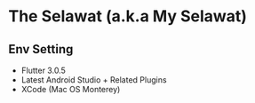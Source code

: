 # The Selawat (a.k.a My Selawat)

## Env Setting

- Flutter 3.0.5
- Latest Android Studio + Related Plugins
- XCode (Mac OS Monterey)
